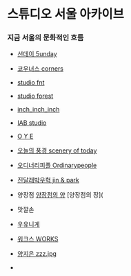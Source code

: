 # 스튜디오 서울 아카이브
### 지금 서울의 문화적인 흐름

- [선데이 5unday](http://www.5unday.com/) 

- [코우너스 corners](http://corners.kr)

- [studio fnt](http://studiofnt.com)

- [studio forest](http://studio-forest.kr)

- [inch_inch_inch](http://inchinchinch.com)

- [IAB studio](http://iab-studio.com)

- [O Y E](https://ohezin.kr)

- [오늘의 풍경 scenery of today](http://sceneryoftoday.kr)

- [오디너리피플 Ordinarypeople](http://ordinarypeople.kr)

- [진달래박우혁 jin & park](http://jinandpark.com)

- 양장점
[양장점의 양](http://heejaeyang.tumblr.com)
[양장점의 장](

- 맛깔손

- [우유니게](http://ooh-you.com)

- [워크스 WORKS](http://work-s.org)

- [양지은 zzz.jpg](http://cargocollective.com/yje)

- 
